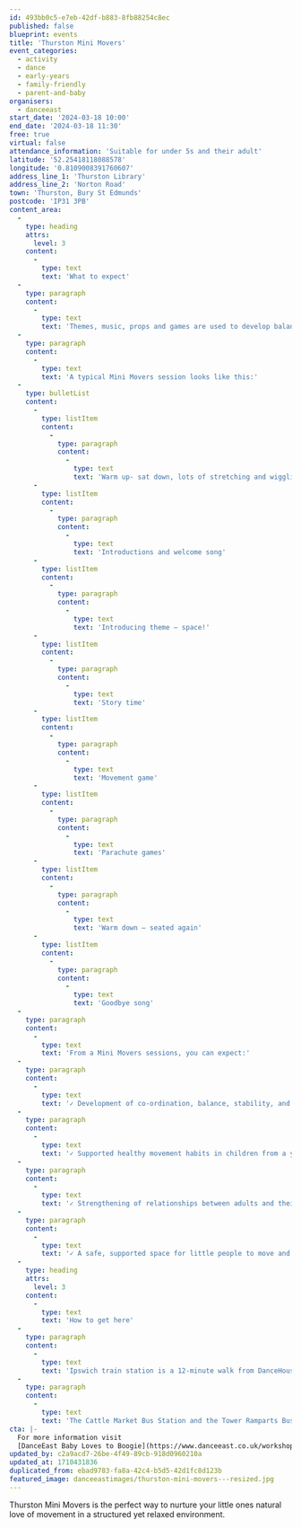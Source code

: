 ```yaml
---
id: 493bb0c5-e7eb-42df-b883-8fb88254c8ec
published: false
blueprint: events
title: 'Thurston Mini Movers'
event_categories:
  - activity
  - dance
  - early-years
  - family-friendly
  - parent-and-baby
organisers:
  - danceeast
start_date: '2024-03-18 10:00'
end_date: '2024-03-18 11:30'
free: true
virtual: false
attendance_information: 'Suitable for under 5s and their adult'
latitude: '52.25418118088578'
longitude: '0.8109008391760607'
address_line_1: 'Thurston Library'
address_line_2: 'Norton Road'
town: 'Thurston, Bury St Edmunds'
postcode: 'IP31 3PB'
content_area:
  -
    type: heading
    attrs:
      level: 3
    content:
      -
        type: text
        text: 'What to expect'
  -
    type: paragraph
    content:
      -
        type: text
        text: 'Themes, music, props and games are used to develop balance, coordination and imagination, and grown-ups are encouraged to join in the fun too!'
  -
    type: paragraph
    content:
      -
        type: text
        text: 'A typical Mini Movers session looks like this:'
  -
    type: bulletList
    content:
      -
        type: listItem
        content:
          -
            type: paragraph
            content:
              -
                type: text
                text: 'Warm up- sat down, lots of stretching and wiggling!'
      -
        type: listItem
        content:
          -
            type: paragraph
            content:
              -
                type: text
                text: 'Introductions and welcome song'
      -
        type: listItem
        content:
          -
            type: paragraph
            content:
              -
                type: text
                text: 'Introducing theme – space!'
      -
        type: listItem
        content:
          -
            type: paragraph
            content:
              -
                type: text
                text: 'Story time'
      -
        type: listItem
        content:
          -
            type: paragraph
            content:
              -
                type: text
                text: 'Movement game'
      -
        type: listItem
        content:
          -
            type: paragraph
            content:
              -
                type: text
                text: 'Parachute games'
      -
        type: listItem
        content:
          -
            type: paragraph
            content:
              -
                type: text
                text: 'Warm down – seated again'
      -
        type: listItem
        content:
          -
            type: paragraph
            content:
              -
                type: text
                text: 'Goodbye song'
  -
    type: paragraph
    content:
      -
        type: text
        text: 'From a Mini Movers sessions, you can expect:'
  -
    type: paragraph
    content:
      -
        type: text
        text: '✓ Development of co-ordination, balance, stability, and strength'
  -
    type: paragraph
    content:
      -
        type: text
        text: '✓ Supported healthy movement habits in children from a young age'
  -
    type: paragraph
    content:
      -
        type: text
        text: '✓ Strengthening of relationships between adults and their children'
  -
    type: paragraph
    content:
      -
        type: text
        text: '✓ A safe, supported space for little people to move and have fun!'
  -
    type: heading
    attrs:
      level: 3
    content:
      -
        type: text
        text: 'How to get here'
  -
    type: paragraph
    content:
      -
        type: text
        text: 'Ipswich train station is a 12-minute walk from DanceHouse.'
  -
    type: paragraph
    content:
      -
        type: text
        text: 'The Cattle Market Bus Station and the Tower Ramparts Bus Station are within 15 minutes’ walk and buses run frequently.'
cta: |-
  For more information visit 
  [DanceEast Baby Loves to Boogie](https://www.danceeast.co.uk/workshops/baby-loves-to-boogie/)
updated_by: c2a9acd7-26be-4f49-89cb-918d0960210a
updated_at: 1710431836
duplicated_from: ebad9783-fa8a-42c4-b5d5-42d1fc8d123b
featured_image: danceeastimages/thurston-mini-movers---resized.jpg
---
```

Thurston Mini Movers is the perfect way to nurture your little ones natural love of movement in a structured yet relaxed environment.